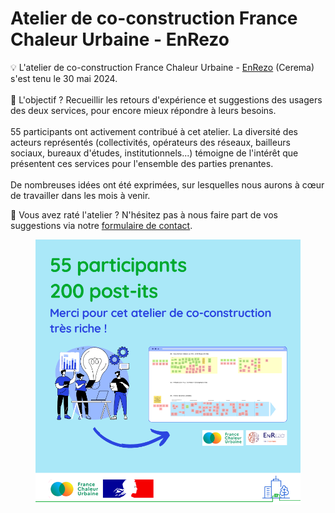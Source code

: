 # Atelier de co-construction France Chaleur Urbaine - EnRezo

💡 L'atelier de co-construction France Chaleur Urbaine - [EnRezo](https://reseaux-chaleur.cerema.fr/espace-documentaire/enrezo) (Cerema) s'est tenu le 30 mai 2024.\
\
🎯 L'objectif ? Recueillir les retours d'expérience et suggestions des usagers des deux services, pour encore mieux répondre à leurs besoins.\
\
55 participants ont activement contribué à cet atelier. La diversité des acteurs représentés (collectivités, opérateurs des réseaux, bailleurs sociaux, bureaux d'études, institutionnels...) témoigne de l'intérêt que présentent ces services pour l'ensemble des parties prenantes.\
\
De nombreuses idées ont été exprimées, sur lesquelles nous aurons à cœur de travailler dans les mois à venir.


🤔 Vous avez raté l'atelier ? N'hésitez pas à nous faire part de vos suggestions via notre [formulaire de contact](https://france-chaleur-urbaine.beta.gouv.fr/contact).

<figure><img src=".gitbook/assets/Modele post linkedin.png" alt=""><figcaption></figcaption></figure>
